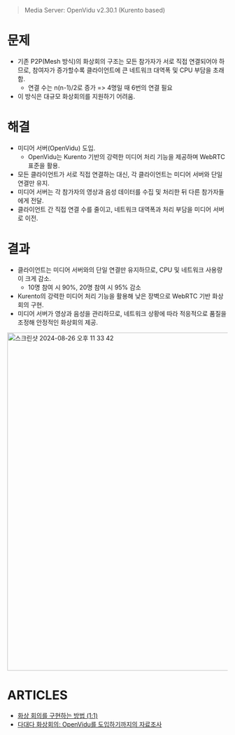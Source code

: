 > Media Server: OpenVidu v2.30.1 (Kurento based)

# 문제
- 기존 P2P(Mesh 방식)의 화상회의 구조는 모든 참가자가 서로 직접 연결되어야 하므로, 참여자가 증가할수록 클라이언트에 큰 네트워크 대역폭 및 CPU 부담을 초래함.
    - 연결 수는 n(n-1)/2로 증가 => 4명일 때 6번의 연결 필요
- 이 방식은 대규모 화상회의를 지원하기 어려움.

# 해결
- 미디어 서버(OpenVidu) 도입.
    - OpenVidu는 Kurento 기반의 강력한 미디어 처리 기능을 제공하며 WebRTC 표준을 활용.
- 모든 클라이언트가 서로 직접 연결하는 대신, 각 클라이언트는 미디어 서버와 단일 연결만 유지.
- 미디어 서버는 각 참가자의 영상과 음성 데이터를 수집 및 처리한 뒤 다른 참가자들에게 전달.
- 클라이언트 간 직접 연결 수를 줄이고, 네트워크 대역폭과 처리 부담을 미디어 서버로 이전.

# 결과
- 클라이언트는 미디어 서버와의 단일 연결만 유지하므로, CPU 및 네트워크 사용량이 크게 감소.
    - 10명 참여 시 90%, 20명 참여 시 95% 감소 
- Kurento의 강력한 미디어 처리 기능을 활용해 낮은 장벽으로 WebRTC 기반 화상회의 구현.
- 미디어 서버가 영상과 음성을 관리하므로, 네트워크 상황에 따라 적응적으로 품질을 조정해 안정적인 화상회의 제공.

<img width="772" alt="스크린샷 2024-08-26 오후 11 33 42" src="https://github.com/user-attachments/assets/1dd30c0e-a705-4af7-ad48-46ca6a0a86be">

# ARTICLES
- [화상 회의를 구현하는 방법 (1:1)](https://hwanheejung.tistory.com/47)   
- [다대다 화상회의: OpenVidu를 도입하기까지의 자료조사](https://hwanheejung.tistory.com/48)
